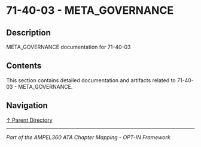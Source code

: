 # 71-40-03 - META_GOVERNANCE

## Description

META_GOVERNANCE documentation for 71-40-03

## Contents

This section contains detailed documentation and artifacts related to 71-40-03 - META_GOVERNANCE.

## Navigation

[↑ Parent Directory](../README.md)

---

*Part of the AMPEL360 ATA Chapter Mapping - OPT-IN Framework*
